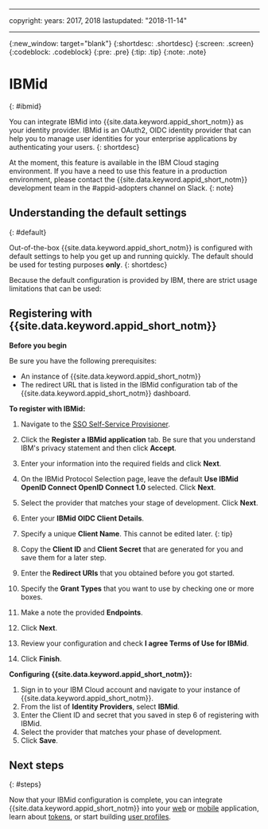 
---

copyright:
  years: 2017, 2018
lastupdated: "2018-11-14"

---

{:new_window: target="blank"}
{:shortdesc: .shortdesc}
{:screen: .screen}
{:codeblock: .codeblock}
{:pre: .pre}
{:tip: .tip}
{:note: .note}

# IBMid
{: #ibmid}

You can integrate IBMid into {{site.data.keyword.appid_short_notm}} as your identity provider. IBMid is an OAuth2, OIDC identity provider that can help you to manage user identities for your enterprise applications by authenticating your users.
{: shortdesc}


At the moment, this feature is available in the IBM Cloud staging environment. If you have a need to use this feature in a production environment, please contact the {{site.data.keyword.appid_short_notm}} development team in the #appid-adopters channel on Slack.
{: note}


## Understanding the default settings
{: #default}

Out-of-the-box {{site.data.keyword.appid_short_notm}} is configured with default settings to help you get up and running quickly. The default should be used for testing purposes **only**.
{: shortdesc}

Because the default configuration is provided by IBM, there are strict usage limitations that can be used:

## Registering with {{site.data.keyword.appid_short_notm}}

**Before you begin**

Be sure you have the following prerequisites:

* An instance of {{site.data.keyword.appid_short_notm}}
* The redirect URL that is listed in the IBMid configuration tab of the {{site.data.keyword.appid_short_notm}} dashboard.


**To register with IBMid:**

1. Navigate to the [SSO Self-Service Provisioner](https://w3.innovate.ibm.com/tools/sso/home.html).
2. Click the **Register a IBMid application** tab. Be sure that you understand IBM's privacy statement and then click **Accept**.
3. Enter your information into the required fields and click **Next**.
4. On the IBMid Protocol Selection page, leave the default **Use IBMid OpenID Connect OpenID Connect 1.0** selected. Click **Next**.
5. Select the provider that matches your stage of development. Click **Next**.
6. Enter your **IBMid OIDC Client Details**.
  1. Specify a unique **Client Name**.
    This cannot be edited later.
    {: tip}
  2. Copy the **Client ID** and **Client Secret** that are generated for you and save them for a later step.
  3. Enter the **Redirect URIs** that you obtained before you got started.
  4. Specify the **Grant Types** that you want to use by checking one or more boxes.
  5. Make a note the provided **Endpoints**.
  5. Click **Next**.

7. Review your configuration and check **I agree Terms of Use for IBMid**.
8. Click **Finish**.


**Configuring {{site.data.keyword.appid_short_notm}}:**

1. Sign in to your IBM Cloud account and navigate to your instance of {{site.data.keyword.appid_short_notm}}.
2. From the list of **Identity Providers**, select **IBMid**.
3. Enter the Client ID and secret that you saved in step 6 of registering with IBMid.
4. Select the provider that matches your phase of development.
5. Click **Save**.


## Next steps
{: #steps}

Now that your IBMid configuration is complete, you can integrate {{site.data.keyword.appid_short_notm}} into your [web](web-apps.html) or [mobile](mobile-apps.html) application, learn about [tokens](tokens.html), or start building [user profiles](user-profile.html).

